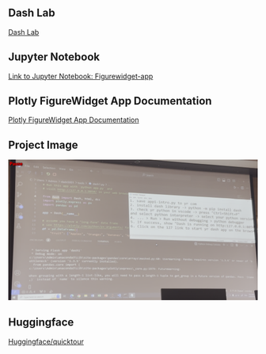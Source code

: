 ## Dash Lab
[Dash Lab](https://github.com/ekaratnida/DADS5001-Data-Analytics-and-Data-Science-Tools-and-Programming/tree/main/10-Dash-II/Lab)

## Jupyter Notebook
[Link to Jupyter Notebook: Figurewidget-app](https://github.com/NattachaiJairak/DADS5001_AFTER_MIDTERM/blob/main/DADS5001_2024_03-30/DADS5001_AfterMidterm_Class3_2024_03_30_figurewidget_app.ipynb)

## Plotly FigureWidget App Documentation
[Plotly FigureWidget App Documentation](https://plotly.com/python/v3/figurewidget-app/#version-check)

## Project Image

[![Project Image](https://github.com/NattachaiJairak/DADS5001_AFTER_MIDTERM/raw/main/DADS5001_2024_03-30/2024-04-12%2012_51_54-DADS5001_AfterMidterm_Class3_2024-03-30.MOV.png)](https://github.com/NattachaiJairak/DADS5001_AFTER_MIDTERM/blob/main/DADS5001_2024_03-30/2024-04-12%2012_51_54-DADS5001_AfterMidterm_Class3_2024-03-30.MOV.png)

## Huggingface
[Huggingface/quicktour](https://huggingface.co/docs/api-inference/quicktour)
